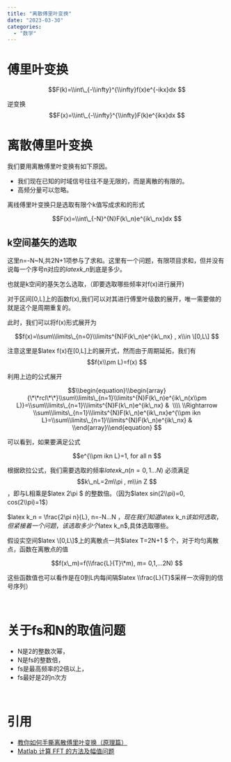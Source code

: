 ```yaml
---
title: "离散傅里叶变换"
date: "2023-03-30"
categories: 
  - "数学"
---
```


# 傅里叶变换

$$F(k)=\\int\_{-\\infty}^{\\infty}f(x)e^{-ikx}dx $$

逆变换 $$F(x)=\\int\_{-\\infty}^{\\infty}F(k)e^{ikx}dx $$

# 离散傅里叶变换

我们要用离散傅里叶变换有如下原因。

- 我们现在已知的时域信号往往不是无限的，而是离散的有限的。
- 高频分量可以忽略。

离线傅里叶变换只是选取有限个k值写成求和的形式

$$F(x)=\\int\_{-N}^{N}F(k\_n)e^{ik\_nx}dx $$

## k空间基矢的选取

这里n=-N~N,共2N+1项参与了求和。这里有一个问题，有限项目求和，但并没有说每一个序号n对应的$latex k\_n$到底是多少。

也就是k空间的基矢怎么选取，（即要选取哪些频率对f(x)进行展开)

对于区间\[0,L\]上的函数f(x),我们可以对其进行傅里叶级数的展开，唯一需要做的就是这个是周期重复的。

此时，我们可以将f(x)形式展开为

$$f(x)=\\sum\\limits\_{n=0}\\limits^{N}F(k\_n)e^{ik\_nx} , x\\in \[0,L\] $$

注意这里是$latex f(x)在\[0,L\]上的展开式，然而由于周期延拓，我们有 $$f(x\\pm L)=f(x) $$

利用上边的公式展开

$$\\begin{equation}\\begin{array}{\*\*rcl\*\*}\\sum\\limits\_{n=1}\\limits^{N}F(k\_n)e^{ik\_n(x\\pm L)}=\\sum\\limits\_{n=1}\\limits^{N}F(k\_n)e^{ik\_nx} &  \\\\ \\Rightarrow \\sum\\limits\_{n=1}\\limits^{N}F(k\_n)e^{ik\_nx}e^{\\pm ikn L}=\\sum\\limits\_{n=1}\\limits^{N}F(k\_n)e^{ik\_nx} & \\end{array}\\end{equation} $$

可以看到，如果要满足公式

$$e^{\\pm ikn L}=1, for all n $$

根据欧拉公式，我们需要选取的频率$latex k\_n(n=0,1...N)$ 必须满足$$k\_nL=2m\\pi , m\\in Z $$ ，即与L相乘是$latex 2\\pi $ 的整数倍。（因为$latex sin(2\\pi)=0, cos(2\\pi)=1$）

$latex k\_n = \\frac{2\\pi n}{L}, n=-N...N $，现在我们知道$latex k\_n$该如何选取，但紧接着一个问题，该选取多少个$latex k\_n$,具体选取哪些。

假设实空间$latex \[0,L\]$上的离散点一共$latex T=2N+1 $ 个，对于均匀离散点，函数在离散点的值

$$f(x\_m)=f(\\frac{L}{T}\*m), m= 0,1,...2N) $$

这些函数值也可以看作是在0到L内每间隔$latex \\frac{L}{T}$采样一次得到的信号序列）

 

# 关于fs和N的取值问题

- N是2的整数次幂，
- N是fs的整数倍，
- fs是最高频率的2倍以上，
- fs最好是2的n次方

 

# 引用

- [教你如何手撕离散傅里叶变换（原理篇）](https://zhuanlan.zhihu.com/p/420487809)
- [Matlab 计算 FFT 的方法及幅值问题](https://blog.csdn.net/qq_29225913/article/details/105467006)
